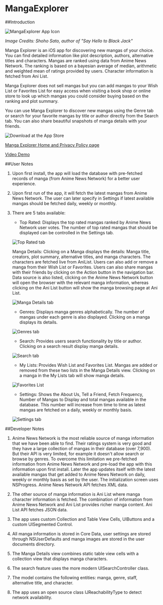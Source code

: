 # MangaExplorer

##Introduction

![MangaExplorer App Icon](https://raw.githubusercontent.com/sanjibahmad/MangaExplorer/master/MangaExplorer/Images.xcassets/AppIcon.appiconset/manga-explorer-180.png)

_Image Credits: Shoho Sato, author of "Say Hello to Black Jack"_

Manga Explorer is an iOS app for discovering new mangas of your choice. You can find 
detailed information like plot description, authors, alternative titles and characters. 
Mangas are ranked using data from Anime News Network. The ranking is based on a bayesian 
average of median, arithmetic and weighted mean of ratings provided by users. 
Character information is fetched from Ani List.

Manga Explorer does not sell mangas but you can add mangas to your Wish List or Favorites 
List for easy access when visiting a book shop or online store to look up which mangas 
you could consider buying based on the ranking and plot summary.

You can use Manga Explorer to discover new mangas using the Genre tab or search for your 
favorite mangas by title or author directly from the Search tab. You can also share 
beautiful snapshots of manga details with your friends.

![Download at the App Store](https://raw.githubusercontent.com/sanjibahmad/MangaExplorer/master/Screenshots/Download_on_the_App_Store_Badge_US-UK_135x40.png)

[Manga Explorer Home and Privacy Policy page](http://objectcoder.com/manga-explorer/)

[Video Demo](https://youtu.be/pyV2cFAX6HQ)

##User Notes

1. Upon first install, the app will load the database with pre-fetched records of manga 
   (from Anime News Network) for a better user experience.    

2. Upon first run of the app, it will fetch the latest mangas from Anime News Network.
   The user can later specify in Settings if latest available mangas should be fetched 
   daily, weekly or monthly.

3. There are 5 tabs available:
    
   - Top Rated: Displays the top rated mangas ranked by Anime News Network user votes.
     The number of top rated mangas that should be displayed can be controlled in the
     Settings tab. 
     
    ![Top Rated tab](https://raw.githubusercontent.com/sanjibahmad/MangaExplorer/master/Screenshots/top-rated.png)
     
     Manga Details:
     Clicking on a Manga displays the details: Manga title, creators, plot summary, 
     alternative titles, and manga characters. The characters are fetched live from
     AniList. Users can also add or remove a manga from their Wish List or Favorites.
     Users can also share mangas with their friends by clicking on the Action button
     in the navigation bar. Data source is also listed, clicking on the Anime News 
     Network button will open the browser with the relevant manga information, whereas
     clicking on the Ani List button will show the manga browsing page at Ani List.

    ![Manga Details tab](https://raw.githubusercontent.com/sanjibahmad/MangaExplorer/master/Screenshots/manga-details.png)
     
   - Genres: Displays manga genres alphabetically. The number of mangas under each genre
     is also displayed. Clicking on a manga displays its details.
     
    ![Genres tab](https://raw.githubusercontent.com/sanjibahmad/MangaExplorer/master/Screenshots/genres.png)
     
   - Search: Provides users search functionality by title or author. Clicking on a search
     result display manga details.

    ![Search tab](https://raw.githubusercontent.com/sanjibahmad/MangaExplorer/master/Screenshots/search.png)
     
   - My Lists: Provides Wish List and Favorites List. Mangas are added or removed from 
     these two lists in the Manga Details view. Clicking on a manga in the My Lists tab
     will show manga details.

    ![Favorites List](https://raw.githubusercontent.com/sanjibahmad/MangaExplorer/master/Screenshots/favorites.png)
     
   - Settings: Shows the About Us, Tell a Friend, Fetch Frequency, Number of Mangas to
     Display and total mangas available in the database. This number will increase from
     time to time as latest mangas are fetched on a daily, weekly or monthly basis.

    ![Settings tab](https://raw.githubusercontent.com/sanjibahmad/MangaExplorer/master/Screenshots/settings.png)

##Developer Notes

1. Anime News Network is the most reliable source of manga information that we have been
   able to find. Their ratings system is very good and they have a large collection of
   mangas in their database (over 7,900). But their API is very limited, for example it
   doesn't allow search or browse by genres. To overcome this limitation we pre-fetched
   information from Anime News Network and pre-load the app with this information upon
   first install. Later the app updates itself with the latest available mangas that get
   added to Anime News Network on daily, weekly or monthly basis as set by the user.
   The initialization screen uses NSProgress. Anime News Network API fetches XML data.
   
2. The other source of manga information is Ani List where manga character information 
   is fetched. The combination of information from Anime News Network and Ani List
   provides richer manga content. Ani List API fetches JSON data.

3. The app uses custom Collection and Table View Cells, UIButtons and a custom 
   UISegmented Control.
   
4. All manga information is stored in Core Data, user settings are stored through
   NSUserDefaults and manga images are stored in the user documents directory.
   
5. The Manga Details view combines static table view cells with a collection view that 
   displays manga characters.
   
6. The search feature uses the more modern UISearchController class.

7. The model contains the following entities: manga, genre, staff, alternative title,
   and character.
   
8. The app uses an open source class IJReachabilityType to detect network availability.
